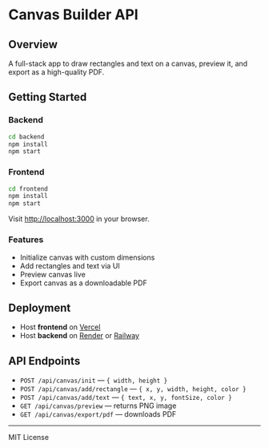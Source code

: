# Canvas Builder API

## Overview

A full-stack app to draw rectangles and text on a canvas, preview it, and export as a high-quality PDF.

## Getting Started

### Backend

```bash
cd backend
npm install
npm start
```

### Frontend

```bash
cd frontend
npm install
npm start
```

Visit [http://localhost:3000](http://localhost:3000) in your browser.

### Features

- Initialize canvas with custom dimensions
- Add rectangles and text via UI
- Preview canvas live
- Export canvas as a downloadable PDF

## Deployment

- Host **frontend** on [Vercel](https://vercel.com/)
- Host **backend** on [Render](https://render.com/) or [Railway](https://railway.app/)

## API Endpoints

- `POST /api/canvas/init` — `{ width, height }`
- `POST /api/canvas/add/rectangle` — `{ x, y, width, height, color }`
- `POST /api/canvas/add/text` — `{ text, x, y, fontSize, color }`
- `GET /api/canvas/preview` — returns PNG image
- `GET /api/canvas/export/pdf` — downloads PDF

---

MIT License